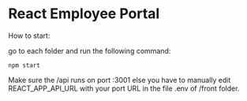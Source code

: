 # React Employee Portal

How to start:

go to each folder and run the following command:

    npm start

Make sure the /api runs on port :3001 else you have to manually edit REACT_APP_API_URL with your port URL in the file .env of /front folder.